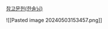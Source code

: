 
[참고문헌(한솔님)](https://dev.azure.com/jeffkang/ht-devOps/_wiki/wikis/ht-devOps.wiki/1287/%EC%82%AC%EC%A0%84%EA%B0%80%EC%9E%85-%EB%8D%B0%EC%9D%B4%ED%84%B0-%EC%B6%94%EC%B6%9C-%ED%8E%98%EC%9D%B4%EC%A7%80-%EC%B6%94%EA%B0%80)


![[Pasted image 20240503153457.png]]